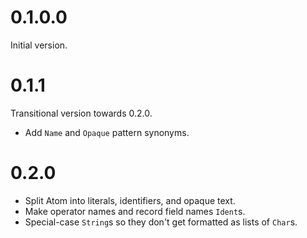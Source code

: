 # 0.1.0.0

Initial version.

# 0.1.1

Transitional version towards 0.2.0.

* Add `Name` and `Opaque` pattern synonyms.

# 0.2.0

* Split Atom into literals, identifiers, and opaque text.
* Make operator names and record field names `Ident`s.
* Special-case `String`s so they don't get formatted as lists of `Char`s.
